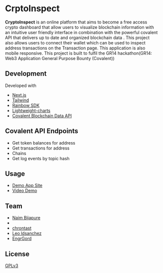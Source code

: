 # CrptoInspect


**CryptoInspect** is an online platform that aims to become a free access crypto dashboard that allow users to visualize blockchain information with an intuitive user friendly interface in combination with the powerful covalent API that delivers up to date and organized blockchain data .
This project also allows users to connect their wallet which can be used to inspect address transactions on the Transaction page.
This application is also mobile responsive.
This project is built to fulfil the GR14 hackathon(GR14: Web3 Application General Purpose Bounty (Covalent))



## Development
Developed with 
- [Next.js](https://nextjs.org/)
- [Tailwind](https://tailwindcss.com/)
- [Rainbow SDK](https://www.rainbowkit.com/docs/installation)
- [Lightweight-charts](https://www.tradingview.com/HTML5-stock-forex-bitcoin-charting-library/)
- [Covalent Blockchain Data API](https://www.covalenthq.com/docs/developer/)

## Covalent API Endpoints
- Get token balances for address
- Get transactions for address
- Chains
- Get log events by topic hash

## Usage
- [Demo App Site](https://crypto-inspect.vercel.app/)
- [Video Demo](https://www.youtube.com/)

## Team
- [Naim Bijapure]() </br>
- []() </br>
- [chrontast]() </br>
- [Leo ldsanchez]() </br>
- [EngrGord](https://twitter.com/Chijoke_) </br>


## License
[GPLv3](LICENSE)